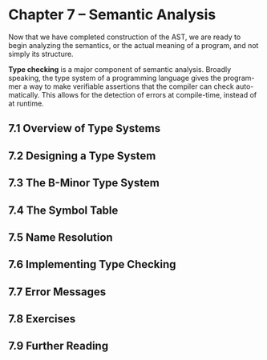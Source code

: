 # Chapter 7 – Semantic Analysis

Now that we have completed construction of the AST, we are ready to
begin analyzing the semantics, or the actual meaning of a program, and
not simply its structure.

**Type checking** is a major component of semantic analysis. Broadly
speaking, the type system of a programming language gives the program-
mer a way to make verifiable assertions that the compiler can check auto-
matically. This allows for the detection of errors at compile-time, instead
of at runtime.

## 7.1 Overview of Type Systems

## 7.2 Designing a Type System

## 7.3 The B-Minor Type System

## 7.4 The Symbol Table

## 7.5 Name Resolution

## 7.6 Implementing Type Checking

## 7.7 Error Messages

## 7.8 Exercises

## 7.9 Further Reading


